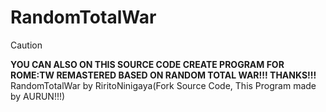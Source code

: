 # RandomTotalWar

> [!CAUTION]
> **YOU CAN ALSO ON THIS SOURCE CODE CREATE PROGRAM FOR ROME:TW REMASTERED BASED ON RANDOM TOTAL WAR!!! THANKS!!!**
RandomTotalWar by RiritoNinigaya(Fork Source Code, This Program made by AURUN!!!)
